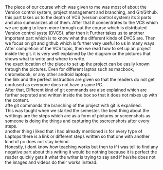 The piece of our course which was given to me was most of about the Version control system, project management and branching, and Git/Github.  
this part takes us to the depth of VCS (version control system) its 3 parts and also summarizes all of them. After that it concentrates to the VCS which we are going to learn more through out the course which is distributed Version control syste (DVCS). after then it Further takes us to another important part which is to know what the different kinds of DVCS are. Then we focus on git and github which is further very useful to us in many ways. After completion of the VCS topic, then we read how to set up an project inside the git. it is very well explained by the diagram or the pictures that shows what to write and where to write.   
the exact location of the place to set up the project can be easily known through the pictures. Even for different laptos such as macbook, chromebook, or any other android laptops.  
the link and the perfect instruction are given so that the readers do not get confused as everyone does not have a same PC.  
After that, Different kind of git commands are also explained which are further seprated and written inside the box so that it does not mixes up with the content.   
afte git commands the branching of the project with git is expalined.    
This was taught when we started the semester. the best thing about the writtings are the steps which are as a form of pictures or screenshots as someone is doing the things and capturing the sscreenshots after every steps.  
another thing i liked that i had already mentioned is for every type of Laptops there is a link or different steps written so that one with another kind of pc does not  stay behind.  
Honestly, i dont know how teaching works but then to if i was tell to find any negative part about this writing it would be nothing because it is perfect the reader quickly gets it what the writer is trying to say and if he/she does not the images and videos do their works instead.  
